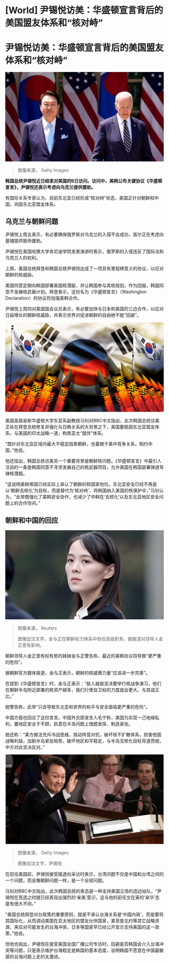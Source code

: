 # [World] 尹锡悦访美：华盛顿宣言背后的美国盟友体系和“核对峙”

#  尹锡悦访美：华盛顿宣言背后的美国盟友体系和“核对峙”


![尹锡悦与拜登](_129515775_gettyimages-1485480609.jpg)

> 图像来源，  Getty Images

**韩国总统尹锡悦近日结束对美国的6日访问。访问中，美韩公布关键协议《华盛顿宣言》，尹锡悦还表示考虑向乌克兰提供援助。**

有国际关系专家认为，目前东北亚已经形成“核对峙”状态，美国正针对朝鲜和中国，巩固东北亚盟友体系。

##  乌克兰与朝鲜问题

尹锡悦上周五表示，有必要确保俄罗斯对乌克兰的入侵不会成功，首尔正在考虑向基辅提供致命援助。

尹锡悦在美国哈佛大学肯尼迪学院发表演讲时表示，俄罗斯的入侵违反了国际法和乌克兰人的权利。

上周，美国总统拜登和韩国总统尹锡悦达成了一项具有里程碑意义的协议，以应对朝鲜的核威胁。

美国同意定期向韩国部署美国核潜艇，并让韩国参与其核规划。作为回报，韩国同意不发展核武器计划。拜登表示，这份名为《华盛顿宣言》（Washington Declaration）的协议将加强美韩合作。

尹锡悦上周四对美国国会议员表示，有必要加快与日本和美国的三边合作，以应对日益增长的朝鲜核威胁，并表示世界对促进朝鲜的自由绝不能“回避”。

![韩国国旗的插图和导弹](_129435463_south_korea_976_promo.png)

美国圣路易斯华盛顿大学东亚系副教授马钊对BBC中文指出，此次韩国总统访美正处在拜登总统修复并强化与日韩关系的大背景之下，美国要稳固东北亚盟友体系，与美国的印太战略一道，构筑亚太“盟伴”体系。

“既针对东北亚区域内最大不稳定因素朝鲜，也着眼于美中竞争关系，制约中国，”他说。

他还指出，韩国总统访美另一个重要背景是朝鲜核问题。《华盛顿宣言》中最引人注目的一条是韩国同意不寻求发展自己的核武器项目，允许美国在韩国部署弹道导弹核潜舰。

“这说明美韩等国已经实际上承认了朝鲜的核国家地位，东北亚安全已经不再是以‘朝鲜去核化’为目标，而是替代为‘核对峙’，将韩国纳入美国的核保护伞，”马钊认为，“此举既强化了美韩安全协作，也减少了中韩在‘去核化’以及东北亚地区安全问题上的合作空间。”

##  朝鲜和中国的回应

![金与正在朝鲜权力体系中担任高级职务，据报道对领导人金正恩有影响。](_129545213_ff5a6deee57f5d68d831456b2c044f66bb960582-1.jpg)

> 图像来源，  Reuters
>
> 图像加注文字，金与正在朝鲜权力体系中担任高级职务，据报道对领导人金正恩有影响。

朝鲜领导人金正恩有权有势的妹妹金与正警告称，最近的美韩协议将导致“更严重的危险”。

据朝鲜官方媒体报道，金与正表示，朝鲜的核威慑力量“应该进一步完善”。

在提到《华盛顿宣言》时，金与正表示：“敌人越是坚决要举行核战争演习，他们在朝鲜半岛附近部署的核资产越多，我们行使自卫权的力度就会更大，与其成正比。”

她警告称，此举“只会导致东北亚和世界的和平与安全面临更严重的危险”。

中国方面也回应了这份宣言。中国外交部发言人毛宁称，美国为实现一己地缘私利，置地区安全于不顾，执意在半岛问题上借题发挥、制造紧张。

她还称：“美方做法充斥冷战思维，挑动阵营对抗，破坏核不扩散体系，损害他国战略利益，加剧半岛紧张局势，破坏地区和平稳定，与半岛无核化目标背道而驰，中方对此坚决反对。”

![尹锡悦](_129515777_gettyimages-1485775536-1.jpg)

> 图像来源，  Getty Images
>
> 图像加注文字，尹锡悦

在前往美国前，尹锡悦接受路透社采访时表示，台湾问题不仅是中国和台湾之间的一个问题，而且像朝鲜问题一样，是一个全球问题。

马钊对BBC中文指出，此次韩国总统的表态是一种支持美国立场的选边站队，“尹锡悦在竞选之时就已经表现出强烈的‘亲美’意识，这与他的前任文在寅的‘亲华’态度有很大不同。”

“美国总统拜登对台政策的重要原则，就是不承认台海关系是‘中国内政’，而是要将其国际化，从而调动美国在亚太地区的盟友伙伴国家，甚至是北约等其它战略资源，来应对可能发生的台海冲突，日本等国家早已经公开宣示支持美国的这一政策，”他说。

但他也指出，尹锡悦在接受美国全国广播公司专访时，回避是否韩国会介入台海冲突等问题，只是表示维护台海稳定是韩国的基本态度，说明韩国不愿意在中国最敏感的台海问题上走的太激进。


